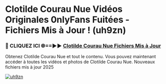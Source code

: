 # Clotilde Courau Nue Vidéos Originales 0nlyFans Fuitées - Fichiers Mis à Jour ! (uh9zn)

<h3>🔴 CLIQUEZ ICI 🌐==►► <a href="https://tinyurl.com/2pmr4ezf" rel="nofollow">Clotilde Courau Nue Fichiers Mis à Jour</a></h3>

Obtenez Clotilde Courau Nue et tout le contenu. Vous pouvez maintenant accéder à toutes les vidéos et photos de Clotilde Courau Nue. Nouveaux fichiers mis à jour 2025

[![uh9zn](https://i.imgur.com/6SNvagu.gif)](https://tinyurl.com/2pmr4ezf)
